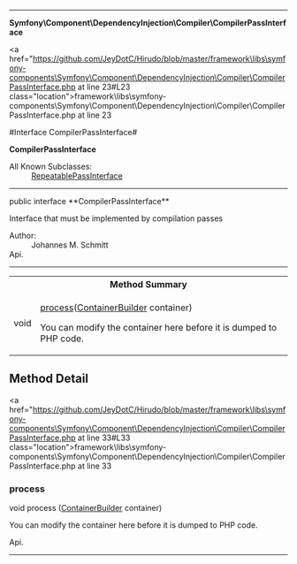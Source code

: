 
- - -

**Symfony\Component\DependencyInjection\Compiler\CompilerPassInterface**


<a href="https://github.com/JeyDotC/Hirudo/blob/master/framework\libs\symfony-components\Symfony\Component\DependencyInjection\Compiler\CompilerPassInterface.php at line 23#L23 class="location">framework\libs\symfony-components\Symfony\Component\DependencyInjection\Compiler\CompilerPassInterface.php at line 23</a>

#Interface CompilerPassInterface#

**CompilerPassInterface**


<dl>
<dt>All Known Subclasses:</dt>
<dd><a href="https://github.com/JeyDotC/Hirudo-docs/blob/master/symfony/component/dependencyinjection/compiler/repeatablepassinterface.html">RepeatablePassInterface</a> </dd>
</dl>



- - -

<p class="signature">public  interface **CompilerPassInterface**</p>

<div class="comment" id="overview_description"><p>Interface that must be implemented by compilation passes</p></div>

<dl>
<dt>Author:</dt>
<dd>Johannes M. Schmitt <schmittjoh@gmail.com></dd>
<dt>Api.</dt>
</dl>


- - -

<table id="summary_method">
<tr><th colspan="2">Method Summary</th></tr>
<tr>
<td><span class='k'></span> <span class='nx'>void</span></td>
<td class="description"><p class="name"><a href="#process">process</a>(<a href="../../../../symfony/component/dependencyinjection/containerbuilder.html">ContainerBuilder</a> container)</p><p class="description">You can modify the container here before it is dumped to PHP code.</p></td>
</tr>
</table>

<h2 id="detail_method">Method Detail</h2>

<a href="https://github.com/JeyDotC/Hirudo/blob/master/framework\libs\symfony-components\Symfony\Component\DependencyInjection\Compiler\CompilerPassInterface.php at line 33#L33 class="location">framework\libs\symfony-components\Symfony\Component\DependencyInjection\Compiler\CompilerPassInterface.php at line 33</a>

<h3 id="process()">process</h3>
<span class='k'></span> <span class='nx'>void</span> <span class='nf'>process</span> (<a href="../../../../symfony/component/dependencyinjection/containerbuilder.html">ContainerBuilder</a> container)

<div class="details">
<p>You can modify the container here before it is dumped to PHP code.</p><dl>
<dt>Api.</dt>
</dl>
</div>

- - -

